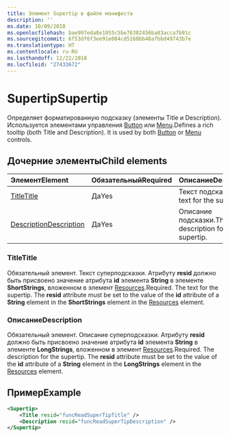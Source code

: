 ```yaml
---
title: Элемент Supertip в файле манифеста
description: ''
ms.date: 10/09/2018
ms.openlocfilehash: bae997eda8e1055c5be76382456ba83acca7b91c
ms.sourcegitcommit: 6f53df6f3ee91e084cd5160bb48afbbd49743b7e
ms.translationtype: HT
ms.contentlocale: ru-RU
ms.lasthandoff: 12/22/2018
ms.locfileid: "27433672"
---
```

# <a name="supertip"></a><span data-ttu-id="c9550-102">Supertip</span><span class="sxs-lookup"><span data-stu-id="c9550-102">Supertip</span></span>

<span data-ttu-id="c9550-p101">Определяет форматированную подсказку (элементы Title и Description). Используется элементами управления [Button](control.md#button-control) или [Menu](control.md#menu-dropdown-button-controls).</span><span class="sxs-lookup"><span data-stu-id="c9550-p101">Defines a rich tooltip (both Title and Description). It is used by both [Button](control.md#button-control) or [Menu](control.md#menu-dropdown-button-controls)  controls.</span></span>

## <a name="child-elements"></a><span data-ttu-id="c9550-105">Дочерние элементы</span><span class="sxs-lookup"><span data-stu-id="c9550-105">Child elements</span></span>

|  <span data-ttu-id="c9550-106">Элемент</span><span class="sxs-lookup"><span data-stu-id="c9550-106">Element</span></span> |  <span data-ttu-id="c9550-107">Обязательный</span><span class="sxs-lookup"><span data-stu-id="c9550-107">Required</span></span>  |  <span data-ttu-id="c9550-108">Описание</span><span class="sxs-lookup"><span data-stu-id="c9550-108">Description</span></span>  |
|:-----|:-----|:-----|
|  [<span data-ttu-id="c9550-109">Title</span><span class="sxs-lookup"><span data-stu-id="c9550-109">Title</span></span>](#title)        | <span data-ttu-id="c9550-110">Да</span><span class="sxs-lookup"><span data-stu-id="c9550-110">Yes</span></span> |   <span data-ttu-id="c9550-111">Текст подсказки.</span><span class="sxs-lookup"><span data-stu-id="c9550-111">The text for the supertip.</span></span>         |
|  [<span data-ttu-id="c9550-112">Description</span><span class="sxs-lookup"><span data-stu-id="c9550-112">Description</span></span>](#description)  | <span data-ttu-id="c9550-113">Да</span><span class="sxs-lookup"><span data-stu-id="c9550-113">Yes</span></span> |  <span data-ttu-id="c9550-114">Описание подсказки.</span><span class="sxs-lookup"><span data-stu-id="c9550-114">The description for the supertip.</span></span>    |

### <a name="title"></a><span data-ttu-id="c9550-115">Title</span><span class="sxs-lookup"><span data-stu-id="c9550-115">Title</span></span>

<span data-ttu-id="c9550-p102">Обязательный элемент. Текст суперподсказки. Атрибуту **resid** должно быть присвоено значение атрибута **id** элемента **String** в элементе **ShortStrings**, вложенном в элемент [Resources](resources.md).</span><span class="sxs-lookup"><span data-stu-id="c9550-p102">Required. The text for the supertip. The  **resid** attribute must be set to the value of the **id** attribute of a **String** element in the **ShortStrings** element in the [Resources](resources.md) element.</span></span>

### <a name="description"></a><span data-ttu-id="c9550-119">Описание</span><span class="sxs-lookup"><span data-stu-id="c9550-119">Description</span></span>

<span data-ttu-id="c9550-p103">Обязательный элемент. Описание суперподсказки. Атрибуту **resid** должно быть присвоено значение атрибута **id** элемента **String** в элементе **LongStrings**, вложенном в элемент [Resources](resources.md).</span><span class="sxs-lookup"><span data-stu-id="c9550-p103">Required. The description for the supertip. The  **resid** attribute must be set to the value of the **id** attribute of a **String** element in the **LongStrings** element in the [Resources](resources.md) element.</span></span>

## <a name="example"></a><span data-ttu-id="c9550-123">Пример</span><span class="sxs-lookup"><span data-stu-id="c9550-123">Example</span></span>

```xml
<Supertip>
    <Title resid="funcReadSuperTipTitle" />
    <Description resid="funcReadSuperTipDescription" />
</Supertip>
```
